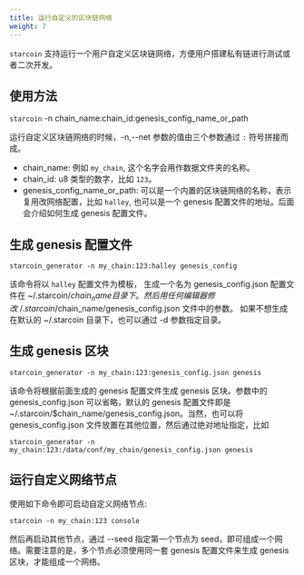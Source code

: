 ```yaml
---
title: 运行自定义的区块链网络
weight: 7
---
```


`starcoin` 支持运行一个用户自定义区块链网络，方便用户搭建私有链进行测试或者二次开发。

<!--more-->

## 使用方法

`starcoin` -n chain_name:chain_id:genesis_config_name_or_path

运行自定义区块链网络的时候，-n,--net 参数的值由三个参数通过 `:` 符号拼接而成。

* chain_name: 例如 `my_chain`, 这个名字会用作数据文件夹的名称。
* chain_id: u8 类型的数字，比如 `123`。
* genesis_config_name_or_path: 可以是一个内置的区块链网络的名称，表示复用改网络配置，比如 `halley`, 也可以是一个 genesis 配置文件的地址。后面会介绍如何生成 genesis 配置文件。


## 生成 genesis 配置文件

```
starcoin_generator -n my_chain:123:halley genesis_config
```

该命令将以 `halley` 配置文件为模板， 生成一个名为 genesis_config.json 配置文件在 ~/.starcoin/$chain_name 目录下。然后用任何编辑器修改 ~/.starcoin/$chain_name/genesis_config.json 文件中的参数。
如果不想生成在默认的 ~/.starcoin 目录下，也可以通过 -d 参数指定目录。

## 生成 genesis 区块

```
starcoin_generator -n my_chain:123:genesis_config.json genesis
```

该命令将根据前面生成的 genesis 配置文件生成 genesis 区块。参数中的 genesis_config.json 可以省略，默认的 genesis 配置文件即是 ~/.starcoin/$chain_name/genesis_config.json。当然，也可以将 genesis_config.json 文件放置在其他位置，然后通过绝对地址指定，比如 

```
starcoin_generator -n my_chain:123:/data/conf/my_chain/genesis_config.json genesis
```

## 运行自定义网络节点

使用如下命令即可启动自定义网络节点:

```
starcoin -n my_chain:123 console 
```

然后再启动其他节点，通过 --seed 指定第一个节点为 seed，即可组成一个网络。需要注意的是，多个节点必须使用同一套 genesis 配置文件来生成 genesis 区块，才能组成一个网络。